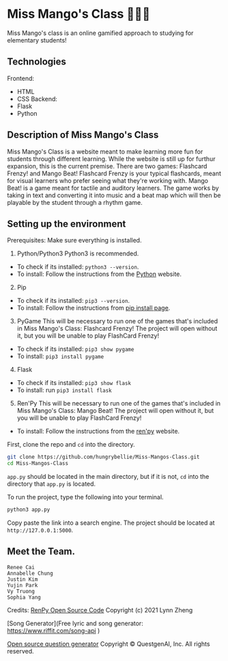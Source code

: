 # Miss Mango's Class 🥭👩‍🏫

Miss Mango's class is an online gamified approach to studying for elementary students! 

## Technologies
Frontend: 
- HTML
- CSS
Backend:
- Flask
- Python

## Description of Miss Mango's Class

Miss Mango's Class is a website meant to make learning more fun for students through different learning. While the website is still up for furthur expansion, this is the current premise. 
There are two games: Flashcard Frenzy! and Mango Beat! Flashcard Frenzy is your typical flashcards, meant for visual learners who prefer seeing what they're working with. Mango Beat! is a game meant for tactile and auditory learners. The game works by taking in text and converting it into music and a beat map which will then be playable by the student through a rhythm game.

## Setting up the environment
Prerequisites: Make sure everything is installed. 
1. Python/Python3
   Python3 is recommended.
- To check if its installed: `python3 --version`.  
- To install: Follow the instructions from the [Python](https://www.python.org/) website. 
2. Pip
- To check if its installed: `pip3 --version`.
- To install: Follow the instructions from [pip install page](https://pip.pypa.io/en/stable/installation/).
3. PyGame
  This will be necessary to run one of the games that's included in Miss Mango's Class: Flashcard Frenzy! The project will open without it, but you will be unable to play FlashCard Frenzy!
- To check if its installed: `pip3 show pygame`
- To install: `pip3 install pygame`
4. Flask
- To check if its installed: `pip3 show flask`
- To install: run `pip3 install flask`
5. Ren'Py
  This will be necessary to run one of the games that's included in Miss Mango's Class: Mango Beat! The project will open without it, but you will be unable to play FlashCard Frenzy!
- To install: Follow the instructions from the [ren'py](https://www.renpy.org/latest.html) website.

First, clone the repo and `cd` into the directory.

```bash
git clone https://github.com/hungrybellie/Miss-Mangos-Class.git
cd Miss-Mangos-Class
```
`app.py` should be located in the main directory, but if it is not, `cd` into the directory that `app.py` is located.

To run the project, type the following into your terminal. 
```bash
python3 app.py
```
Copy paste the link into a search engine. The project should be located at `http://127.0.0.1:5000`.

## Meet the Team.
```
Renee Cai
Annabelle Chung
Justin Kim
Yujin Park
Vy Truong
Sophia Yang
```
Credits:
[RenPy Open Source Code](https://github.com/RuolinZheng08/renpy-rhythm?tab=readme-ov-file)
Copyright (c) 2021 Lynn Zheng

[Song Generator](Free lyric and song generator: https://www.riffit.com/song-api 
)

[Open source question generator](https://www.questgen.ai/ )
Copyright © QuestgenAI, Inc. All rights reserved.




